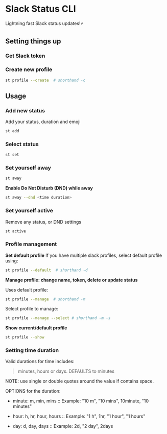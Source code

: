 # Slack Status CLI
Lightning fast Slack status updates!⚡


## Setting things up


### Get Slack token

### Create new profile

```bash
st profile --create  # shorthand -c
```

## Usage

### Add new status

Add your status, duration and emoji

```bash
st add
```


### Select status

```bash
st set
```


### Set yourself away

```bash
st away
```

**Enable Do Not Disturb (DND) while away**

```bash
st away --dnd <time duration>
```

### Set yourself active

Remove any status, or DND settings

```bash
st active
```

### Profile management

**Set default profile**
If you have multiple slack profiles, select default profile using:

```bash
st profile --default  # shorthand -d
```

**Manage profile: change name, token, delete or update status**

Uses default profile:

```bash
st profile --manage  # shorthand -m
```

Select profile to manage:

```bash
st profile --manage --select # shorthand -m -s
```

**Show current/default profile**

```bash
st profile --show
```

### Setting time duration

Valid durations for time includes:
> minutes, hours or days.
DEFAULTS to minutes

NOTE: use single or double quotes around the value if contains space.

OPTIONS for the duration:

- minute: m, min, mins       :: Example: "10 m", "10 mins", 10minute, "10 minutes"

- hour:   h, hr, hour, hours :: Example: "1 h", 1hr, "1 hour", "1 hours"

- day:    d, day, days       :: Example: 2d, "2 day", 2days
